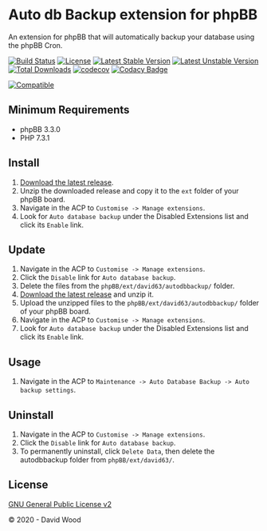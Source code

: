 # Auto db Backup extension for phpBB

An extension for phpBB that will automatically backup your database using the phpBB Cron.

[![Build Status](https://github.com/david63/autodbbackup/workflows/Tests/badge.svg)](https://github.com/phpbb-extensions/david63/autodbbackup)
[![License](https://poser.pugx.org/david63/autodbbackup/license)](https://packagist.org/packages/david63/autodbbackup)
[![Latest Stable Version](https://poser.pugx.org/david63/autodbbackup/v/stable)](https://packagist.org/packages/david63/autodbbackup)
[![Latest Unstable Version](https://poser.pugx.org/david63/autodbbackup/v/unstable)](https://packagist.org/packages/david63/autodbbackup)
[![Total Downloads](https://poser.pugx.org/david63/autodbbackup/downloads)](https://packagist.org/packages/david63/autodbbackup)
[![codecov](https://codecov.io/gh/david63/autodbbackup/branch/master/graph/badge.svg?token=D2500PgRex)](https://codecov.io/gh/david63/autodbbackup)
[![Codacy Badge](https://api.codacy.com/project/badge/Grade/ca60af3fa41346e4bfa0cea42a016254)](https://www.codacy.com/manual/david63/autodbbackup?utm_source=github.com&amp;utm_medium=referral&amp;utm_content=david63/autodbbackup&amp;utm_campaign=Badge_Grade)

 [![Compatible](https://img.shields.io/badge/compatible-phpBB:3.3.x-blue.svg)](https://shields.io/)

## Minimum Requirements
  * phpBB 3.3.0
  * PHP 7.3.1

## Install
 1. [Download the latest release](https://github.com/david63/autodbbackup/archive/3.3.zip).
 2. Unzip the downloaded release and copy it to the `ext` folder of your phpBB board.
 3. Navigate in the ACP to `Customise -> Manage extensions`.
 4. Look for `Auto database backup` under the Disabled Extensions list and click its `Enable` link.

## Update
 1. Navigate in the ACP to `Customise -> Manage extensions`.
 2. Click the `Disable` link for `Auto database backup`.
 3. Delete the files from the `phpBB/ext/david63/autodbbackup/` folder.
 4. [Download the latest release](https://github.com/david63/autodbbackup/archive/3.3.zip) and unzip it.
 5. Upload the unzipped files to the `phpBB/ext/david63/autodbbackup/` folder of your phpBB board.
 6. Navigate in the ACP to `Customise -> Manage extensions`.
 7. Look for `Auto database backup` under the Disabled Extensions list and click its `Enable` link.

## Usage
 1. Navigate in the ACP to `Maintenance -> Auto Database Backup -> Auto backup settings`.

## Uninstall
 1. Navigate in the ACP to `Customise -> Manage extensions`.
 2. Click the `Disable` link for `Auto database backup`.
 3. To permanently uninstall, click `Delete Data`, then delete the autodbbackup folder from `phpBB/ext/david63/`.

## License
[GNU General Public License v2](http://opensource.org/licenses/GPL-2.0)

© 2020 - David Wood
